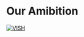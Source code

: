 # Our Amibition

[![VISH](https://github.com/LBYPatrick/APCS-Sample-Code/raw/master/Jimmy's%20Solutions/vish.JPG)](https://linkedin.com/in/vishal-patel-40189842/)
